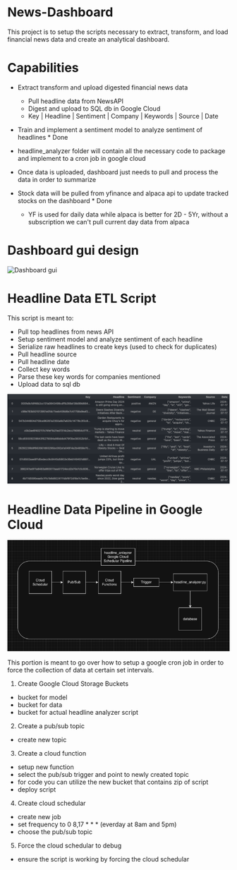 # News-Dashboard

This project is to setup the scripts necessary to extract, transform, and load financial news data and create an analytical dashboard.

# Capabilities

- Extract transform and upload digested financial news data

  - Pull headline data from NewsAPI
  - Digest and upload to SQL db in Google Cloud
  - Key | Headline | Sentiment | Company | Keywords | Source | Date

- Train and implement a sentiment model to analyze sentiment of headlines \* Done

- headline_analyzer folder will contain all the necessary code to package and implement to a cron job in google cloud

- Once data is uploaded, dashboard just needs to pull and process the data in order to summarize

- Stock data will be pulled from yfinance and alpaca api to update tracked stocks on the dashboard \* Done
  - YF is used for daily data while alpaca is better for 2D - 5Yr, without a subscription we can't pull current day data from alpaca

# Dashboard gui design

![Dashboard gui](attachments/News-Dash-GUI.png)

# Headline Data ETL Script

This script is meant to:

- Pull top headlines from news API
- Setup sentiment model and analyze sentiment of each headline
- Serialize raw headlines to create keys (used to check for duplicates)
- Pull headline source
- Pull headline date
- Collect key words
- Parse these key words for companies mentioned
- Upload data to sql db

![Headline SQL Data](attachments/headline-sql-data.png)

# Headline Data Pipeline in Google Cloud

![Data Pipeline](attachments/Data-Pipeline.png)

This portion is meant to go over how to setup a google cron job in order to force the collection of data at certain set intervals.

1. Create Google Cloud Storage Buckets

- bucket for model
- bucket for data
- bucket for actual headline analyzer script

2. Create a pub/sub topic

- create new topic

3. Create a cloud function

- setup new function
- select the pub/sub trigger and point to newly created topic
- for code you can utilize the new bucket that contains zip of script
- deploy script

4. Create cloud schedular

- create new job
- set frequency to 0 8,17 \* \* \* (everday at 8am and 5pm)
- choose the pub/sub topic

5. Force the cloud schedular to debug

- ensure the script is working by forcing the cloud schedular

